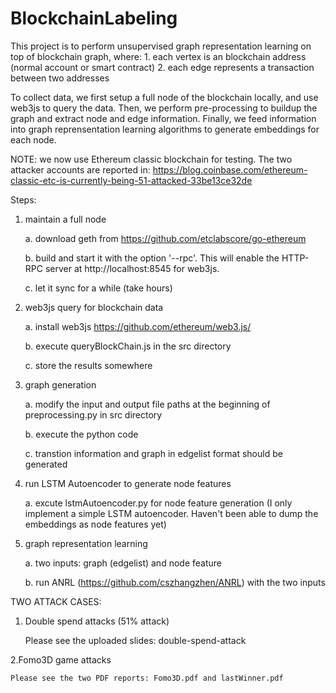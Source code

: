 # BlockchainLabeling


This project is to perform unsupervised graph representation learning on top of blockchain graph, where:
	1. each vertex is an blockchain address (normal account or smart contract)
	2. each edge represents a transaction between two addresses

To collect data, we first setup a full node of the blockchain locally, and use web3js to query the data. Then, we perform pre-processing to buildup the graph and extract node and edge information. Finally, we feed information into graph reprensentation learning algorithms to generate embeddings for each node.

NOTE: we now use Ethereum classic blockchain for testing. The two attacker accounts are reported in: https://blog.coinbase.com/ethereum-classic-etc-is-currently-being-51-attacked-33be13ce32de

Steps:
1. maintain a full node

	a. download geth from https://github.com/etclabscore/go-ethereum

	b. build and start it with the option '--rpc'. This will enable the HTTP-RPC server at http://localhost:8545 for web3js.

	c. let it sync for a while (take hours)



2. web3js query for blockchain data

	a. install web3js https://github.com/ethereum/web3.js/

	b. execute queryBlockChain.js in the src directory

	c. store the results somewhere



3. graph generation

	a. modify the input and output file paths at the beginning of preprocessing.py in src directory

	b. execute the python code

	c. transtion information and graph in edgelist format should be generated



4. run LSTM Autoencoder to generate node features

	a. excute lstmAutoencoder.py for node feature generation (I only implement a simple LSTM autoencoder. Haven't been able to dump the embeddings as node features yet)



5. graph representation learning

	a. two inputs: graph (edgelist) and node feature

	b. run ANRL (https://github.com/cszhangzhen/ANRL) with the two inputs 



TWO ATTACK CASES:

1. Double spend attacks (51% attack)

	Please see the uploaded slides: double-spend-attack

2.Fomo3D game attacks
	 
	Please see the two PDF reports: Fomo3D.pdf and lastWinner.pdf
